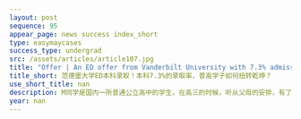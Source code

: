 ```yaml
---
layout: post
sequence: 95
appear_page: news success index_short
type: easymaycases
success_type: undergrad
src: /assets/articles/article107.jpg
title: "Offer | An ED offer from Vanderbilt University with 7.3% admission rate! How did the student who graduated from a high school in China achieve his dream? "
title_short: 范德堡大学ED本科录取！本科7.3%的录取率，普高学子如何扭转乾坤？
use_short_title: nan
description: M同学是国内一所普通公立高中的学生，在高三的时候，听从父母的安排，有了去美国读本科的打算。通过参加易美招生官的讲座，对易美有了初步的了解。M同学在听完讲座后，第一时间找到了易美的老师，希望得到在留学申请方面的专业建议。
year: nan
---
```



